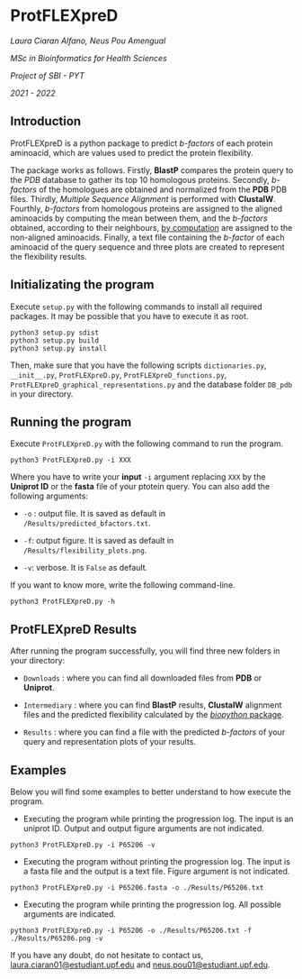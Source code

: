 **ProtFLEXpreD**
=================

*Laura Ciaran Alfano, Neus Pou Amengual*

*MSc in Bioinformatics for Health Sciences*

*Project of SBI - PYT*

*2021 - 2022*

## **Introduction**

ProtFLEXpreD is a python package to predict *b-factors* of each protein aminoacid, which are values used to predict the protein flexibility.

The package works as follows. Firstly, **BlastP** compares the protein query to the *PDB* database to gather its top 10 homologous proteins. Secondly, *b-factors* of the homologues are obtained and normalized from the **PDB** PDB files. Thirdly, *Multiple Sequence Alignment* is performed with **ClustalW**. Fourthly, *b-factors* from homologous proteins are assigned to the aligned aminoacids by computing the mean between them, and the *b-factors* obtained, according to their neighbours, [by computation](https://onlinelibrary.wiley.com/doi/full/10.1110/ps.0236203) are assigned to the non-aligned aminoacids. Finally, a text file containing the *b-factor* of each aminoacid of the query sequence and three plots are created to represent the flexibility results.

## **Initializating the program**

Execute `setup.py` with the following commands to install all required packages. It may be possible that you have to execute it as root.

```{.sh}
python3 setup.py sdist
python3 setup.py build
python3 setup.py install
```
Then, make sure that you have the following scripts `dictionaries.py`, `__init__.py`, `ProtFLEXpreD.py`, `ProtFLEXpreD_functions.py`, `ProtFLEXpreD_graphical_representations.py` and the database folder `DB_pdb` in your directory.

## **Running the program**

Execute `ProtFLEXpreD.py` with the following command to run the program.

```{.sh}
python3 ProtFLEXpreD.py -i XXX
```

Where you have to write your **input** `-i` argument replacing `XXX` by the **Uniprot ID** or the **fasta** file of your ptotein query. You can also add the following arguments:

- `-o` : output file. It is saved as default in `/Results/predicted_bfactors.txt`.

- `-f`: output figure. It is saved as default in `/Results/flexibility_plots.png`.

- `-v`: verbose. It is `False` as default.

If you want to know more, write the following command-line.

```{.sh}
python3 ProtFLEXpreD.py -h
```

## **ProtFLEXpreD Results**

After running the program successfully, you will find three new folders in your directory:

* `Downloads` : where you can find all downloaded files from **PDB** or **Uniprot**.

* `Intermediary` : where you can find **BlastP** results, **ClustalW** alignment files and the predicted flexibility calculated by the [*biopython* package](https://biopython.org/docs/1.75/api/Bio.SeqUtils.ProtParam.html).

* `Results` : where you can find a file with the predicted *b-factors* of your query and representation plots of your results.

## **Examples**

Below you will find some examples to better understand to how execute the program.

* Executing the program while printing the progression log. The input is an uniprot ID. Output and output figure arguments are not indicated.

```{.sh}
python3 ProtFLEXpreD.py -i P65206 -v
```

* Executing the program without printing the progression log. The input is a fasta file and the output is a text file. Figure argument is not indicated.

```{.sh}
python3 ProtFLEXpreD.py -i P65206.fasta -o ./Results/P65206.txt
```

* Executing the program while printing the progression log. All possible arguments are indicated.

```{.sh}
python3 ProtFLEXpreD.py -i P65206 -o ./Results/P65206.txt -f ./Results/P65206.png -v
```

If you have any doubt, do not hesitate to contact us, laura.ciaran01@estudiant.upf.edu and neus.pou01@estudiant.upf.edu.
